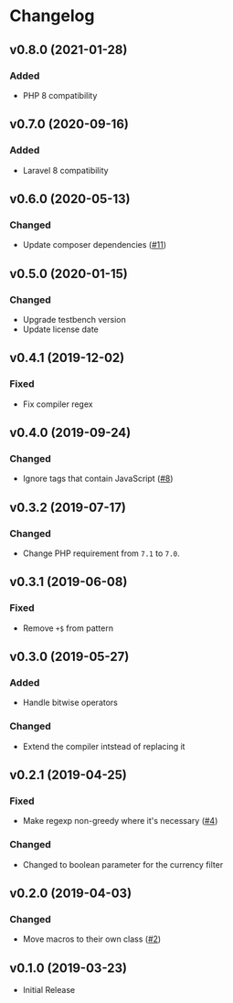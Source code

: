 # Changelog

## v0.8.0 (2021-01-28)
### Added
- PHP 8 compatibility

## v0.7.0 (2020-09-16)
### Added
- Laravel 8 compatibility

## v0.6.0 (2020-05-13)
### Changed
- Update composer dependencies ([#11](https://github.com/thepinecode/blade-filters/pull/11))

## v0.5.0 (2020-01-15)
### Changed
- Upgrade testbench version
- Update license date

## v0.4.1 (2019-12-02)
### Fixed
- Fix compiler regex

## v0.4.0 (2019-09-24)
### Changed
- Ignore tags that contain JavaScript ([#8](https://github.com/thepinecode/blade-filters/pull/8))

## v0.3.2 (2019-07-17)
### Changed
- Change PHP requirement from `7.1` to `7.0`.

## v0.3.1 (2019-06-08)
### Fixed
- Remove `+$` from pattern

## v0.3.0 (2019-05-27)
### Added
- Handle bitwise operators
### Changed
- Extend the compiler intstead of replacing it

## v0.2.1 (2019-04-25)
### Fixed
- Make regexp non-greedy where it's necessary ([#4](https://github.com/thepinecode/blade-filters/issues/4))
### Changed
- Changed to boolean parameter for the currency filter

## v0.2.0 (2019-04-03)
### Changed
- Move macros to their own class ([#2](https://github.com/thepinecode/blade-filters/pull/2))

## v0.1.0 (2019-03-23)
- Initial Release
